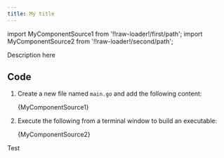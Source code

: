 ```yaml
---
title: My title
---
```


import MyComponentSource1 from '!!raw-loader!/first/path';
import MyComponentSource2 from '!!raw-loader!/second/path';

Description here

## Code

1.  Create a new file named `main.go` and add the following content:

    <CodeBlock language='go'>{MyComponentSource1}</CodeBlock>

2.  Execute the following from a terminal window to build an executable:

    <CodeBlock language='ruby'>{MyComponentSource2}</CodeBlock>

Test